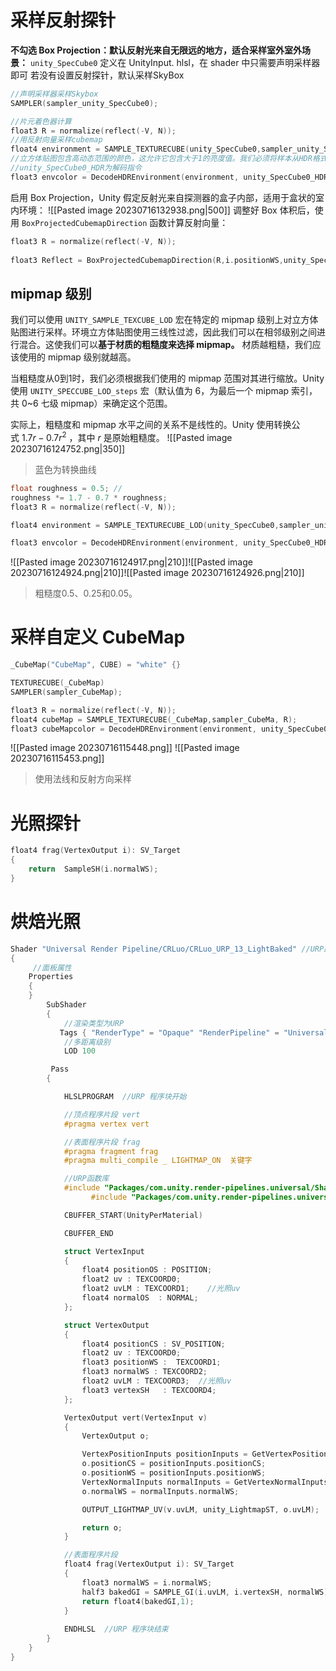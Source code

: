 
# 采样反射探针
**不勾选 Box Projection：默认反射光来自无限远的地方，适合采样室外室外场景：**
`unity_SpecCube0` 定义在 UnityInput. hlsl，在 shader 中只需要声明采样器即可
若没有设置反射探针，默认采样SkyBox
```c file:采样skybbox
//声明采样器采样Skybox
SAMPLER(sampler_unity_SpecCube0);

//片元着色器计算
float3 R = normalize(reflect(-V, N)); 
//用反射向量采样cubemap
float4 environment = SAMPLE_TEXTURECUBE(unity_SpecCube0,sampler_unity_SpecCube0, R); 
//立方体贴图包含高动态范围的颜色，这允许它包含大于1的亮度值。我们必须将样本从HDR格式转换为RGB格式。否则可能发生过曝
//unity_SpecCube0_HDR为解码指令
float3 envcolor = DecodeHDREnvironment(environment, unity_SpecCube0_HDR); 
```

启用 Box Projection，Unity 假定反射光来自探测器的盒子内部，适用于盒状的室内环境：
![[Pasted image 20230716132938.png|500]]
调整好 Box 体积后，使用 `BoxProjectedCubemapDirection` 函数计算反射向量：
```c
float3 R = normalize(reflect(-V, N));
 
float3 Reflect = BoxProjectedCubemapDirection(R,i.positionWS,unity_SpecCube0_ProbePosition,unity_SpecCube0_BoxMin,unity_SpecCube0_BoxMax);
```

## mipmap 级别

我们可以使用 `UNITY_SAMPLE_TEXCUBE_LOD` 宏在特定的 mipmap 级别上对立方体贴图进行采样。环境立方体贴图使用三线性过滤，因此我们可以在相邻级别之间进行混合。这使我们可以**基于材质的粗糙度来选择 mipmap。**
材质越粗糙，我们应该使用的 mipmap 级别就越高。

当粗糙度从0到1时，我们必须根据我们使用的 mipmap 范围对其进行缩放。Unity 使用 `UNITY_SPECCUBE_LOD_steps` 宏（默认值为 6，为最后一个 mipmap 索引，共 0~6 七级 mipmap）来确定这个范围。

实际上，粗糙度和 mipmap 水平之间的关系不是线性的。Unity 使用转换公式 $1.7r-0.7r^2$ ，其中 $r$ 是原始粗糙度。
![[Pasted image 20230716124752.png|350]]
>蓝色为转换曲线

```c h:2,5
float roughness = 0.5; //
roughness *= 1.7 - 0.7 * roughness;
float3 R = normalize(reflect(-V, N));

float4 environment = SAMPLE_TEXTURECUBE_LOD(unity_SpecCube0,sampler_unity_SpecCube0, R, roughness * UNITY_SPECCUBE_LOD_STEPS);

float3 envcolor = DecodeHDREnvironment(environment, unity_SpecCube0_HDR);
```

![[Pasted image 20230716124917.png|210]]![[Pasted image 20230716124924.png|210]]![[Pasted image 20230716124926.png|210]]
>粗糙度0.5、0.25和0.05。


# 采样自定义 CubeMap
```c file:采样自定义CubeMap
_CubeMap("CubeMap", CUBE) = "white" {}

TEXTURECUBE(_CubeMap)
SAMPLER(sampler_CubeMap);

float3 R = normalize(reflect(-V, N)); 
float4 cubeMap = SAMPLE_TEXTURECUBE(_CubeMap,sampler_CubeMa, R); 
float3 cubeMapcolor = DecodeHDREnvironment(environment, unity_SpecCube0_HDR); 
```

![[Pasted image 20230716115448.png]] ![[Pasted image 20230716115453.png]]
>使用法线和反射方向采样

# 光照探针
```c file:光照探针
float4 frag(VertexOutput i): SV_Target 
{
    return  SampleSH(i.normalWS);
}
```


# 烘焙光照
```c
Shader "Universal Render Pipeline/CRLuo/CRLuo_URP_13_LightBaked" //URP路径名
{
     //面板属性
    Properties
    {
    }
        SubShader
        {
			//渲染类型为URP
           Tags { "RenderType" = "Opaque" "RenderPipeline" = "UniversalRenderPipeline"}
			//多距离级别
            LOD 100 

		 Pass
        {

            HLSLPROGRAM  //URP 程序块开始

			//顶点程序片段 vert
			#pragma vertex vert

			//表面程序片段 frag
            #pragma fragment frag
    		#pragma multi_compile _ LIGHTMAP_ON  关键字

			//URP函数库
            #include "Packages/com.unity.render-pipelines.universal/ShaderLibrary/Core.hlsl"
			      #include "Packages/com.unity.render-pipelines.universal/ShaderLibrary/Lighting.hlsl"

			CBUFFER_START(UnityPerMaterial) 

            CBUFFER_END 

            struct VertexInput          
            {
                float4 positionOS : POSITION; 
                float2 uv : TEXCOORD0;
				float2 uvLM : TEXCOORD1;    //光照uv
				float4 normalOS  : NORMAL;
            };

            struct VertexOutput 
            {
                float4 positionCS : SV_POSITION; 
                float2 uv : TEXCOORD0;
				float3 positionWS :  TEXCOORD1;
				float3 normalWS : TEXCOORD2;
				float2 uvLM : TEXCOORD3;  //光照uv
				float3 vertexSH   : TEXCOORD4;
            };

            VertexOutput vert(VertexInput v)
            {
                VertexOutput o;

                VertexPositionInputs positionInputs = GetVertexPositionInputs(v.positionOS.xyz);
                o.positionCS = positionInputs.positionCS;
                o.positionWS = positionInputs.positionWS;
                VertexNormalInputs normalInputs = GetVertexNormalInputs(v.normalOS.xyz);
                o.normalWS = normalInputs.normalWS;

                OUTPUT_LIGHTMAP_UV(v.uvLM, unity_LightmapST, o.uvLM); 

                return o;
            }

            //表面程序片段
            float4 frag(VertexOutput i): SV_Target 
            {
                float3 normalWS = i.normalWS;
                half3 bakedGI = SAMPLE_GI(i.uvLM, i.vertexSH, normalWS);
                return float4(bakedGI,1);
            }
            
            ENDHLSL  //URP 程序块结束
        }
    }
}
```